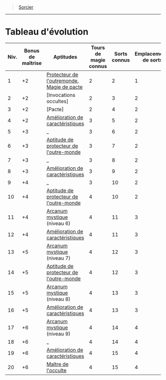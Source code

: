 ﻿---
!ClassEvolutionItem
Id: warlock_hd.md#tableau-dévolution
ParentLink: warlock_hd.md#sorcier
Name: Tableau d'évolution
ParentName: Sorcier
NameLevel: 1
Attributes: {}
---
> [Sorcier](hd_warlock.md)

---

# Tableau d'évolution

|Niv.|Bonus de maîtrise|Aptitudes|Tours de magie connus|Sorts connus|Emplacements de sorts|Niveau des emplacements|Invocations occultes|
|---|---|---|---|---|---|---|---|
|1|+2|[Protecteur de l'outremonde](hd_warlock_protecteur_de_loutre_monde.md), [Magie de pacte](hd_warlock_magie_de_pacte.md)|2|2|1|1|_|
|2|+2|[Invocations occultes]|2|3|2|1|2|
|3|+2|[Pacte]|2|4|2|2|2|
|4|+2|[Amélioration de caractéristiques](hd_warlock_amelioration_de_caracteristiques.md)|3|5|2|2|2|
|5|+3|_|3|6|2|3|3|
|6|+3|[Aptitude de protecteur de l'outre-monde](hd_warlock_protecteur_de_loutre_monde.md)|3|7|2|3|3|
|7|+3|_|3|8|2|4|4|
|8|+3|[Amélioration de caractéristiques](hd_warlock_amelioration_de_caracteristiques.md)|3|9|2|4|4|
|9|+4|_|3|10|2|5|5|
|10|+4|[Aptitude de protecteur de l'outre-monde](hd_warlock_protecteur_de_loutre_monde.md)|4|10|2|5|5|
|11|+4|[Arcanum mystique](hd_warlock_arcanum_mystique.md) (niveau 6)|4|11|3|5|5|
|12|+4|[Amélioration de caractéristiques](hd_warlock_amelioration_de_caracteristiques.md)|4|11|3|5|6|
|13|+5|[Arcanum mystique](hd_warlock_arcanum_mystique.md) (niveau 7)|4|12|3|5|6|
|14|+5|[Aptitude de protecteur de l'outre-monde](hd_warlock_protecteur_de_loutre_monde.md)|4|12|3|5|6|
|15|+5|[Arcanum mystique](hd_warlock_arcanum_mystique.md) (niveau 8)|4|13|3|5|7|
|16|+5|[Amélioration de caractéristiques](hd_warlock_amelioration_de_caracteristiques.md)|4|13|3|5|7|
|17|+6|[Arcanum mystique](hd_warlock_arcanum_mystique.md) (niveau 9)|4|14|4|5|7|
|18|+6|_|4|14|4|5|8|
|19|+6|[Amélioration de caractéristiques](hd_warlock_amelioration_de_caracteristiques.md)|4|15|4|5|8|
|20|+6|[Maître de l'occulte](hd_warlock_maitre_de_locculte.md)|4|15|4|5|8|

